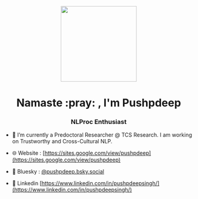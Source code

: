 <p align="center"> <img src="https://octodex.github.com/images/welcometocat.png" height="200px" width="200px"> </p>

<h1 align="center">Namaste :pray: , I'm Pushpdeep</h1>
<h3 align="center">NLProc Enthusiast</h3>

- 🧑 I’m currently a Predoctoral Researcher @ TCS Research. I am working on Trustworthy and Cross-Cultural NLP.

- 🌐 Website : [https://sites.google.com/view/pushpdeep](https://sites.google.com/view/pushpdeep)

- 🔗 Bluesky : [@pushpdeep.bsky.social](https://bsky.app/profile/pushpdeep.bsky.social)

- 📄 Linkedin [https://www.linkedin.com/in/pushpdeepsingh/](https://www.linkedin.com/in/pushpdeepsingh/)

